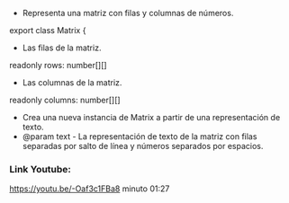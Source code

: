 
 * Representa una matriz con filas y columnas de números.
 
export class Matrix {
  
   * Las filas de la matriz.
   
  readonly rows: number[][]
  
  
   * Las columnas de la matriz.
   
  readonly columns: number[][]
  

   * Crea una nueva instancia de Matrix a partir de una representación de texto.
   * @param text - La representación de texto de la matriz con filas separadas por salto de línea y números separados por espacios.
### Link Youtube:
https://youtu.be/-Oaf3c1FBa8
minuto 01:27